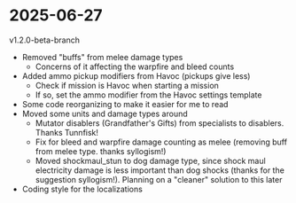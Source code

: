# 2025-06-27
v1.2.0-beta-branch

- Removed "buffs" from melee damage types
    - Concerns of it affecting the warpfire and bleed counts
- Added ammo pickup modifiers from Havoc (pickups give less)
    - Check if mission is Havoc when starting a mission
    - If so, set the ammo modifier from the Havoc settings template
- Some code reorganizing to make it easier for me to read
- Moved some units and damage types around
    - Mutator disablers (Grandfather's Gifts) from specialists to disablers. Thanks Tunnfisk!
    - Fix for bleed and warpfire damage counting as melee (removing buff from melee type. thanks syllogism!)
    - Moved shockmaul_stun to dog damage type, since shock maul electricity damage is less important than dog shocks (thanks for the suggestion syllogism!). Planning on a "cleaner" solution to this later
- Coding style for the localizations